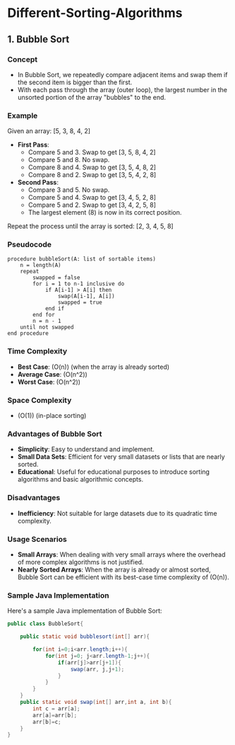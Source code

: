 # Different-Sorting-Algorithms


## 1. Bubble Sort

### Concept
- In Bubble Sort, we repeatedly compare adjacent items and swap them if the second item is bigger than the first.
- With each pass through the array (outer loop), the largest number in the unsorted portion of the array "bubbles" to the end.

### Example
Given an array: [5, 3, 8, 4, 2]

- **First Pass**:
  - Compare 5 and 3. Swap to get [3, 5, 8, 4, 2]
  - Compare 5 and 8. No swap.
  - Compare 8 and 4. Swap to get [3, 5, 4, 8, 2]
  - Compare 8 and 2. Swap to get [3, 5, 4, 2, 8]
- **Second Pass**:
  - Compare 3 and 5. No swap.
  - Compare 5 and 4. Swap to get [3, 4, 5, 2, 8]
  - Compare 5 and 2. Swap to get [3, 4, 2, 5, 8]
  - The largest element (8) is now in its correct position.

Repeat the process until the array is sorted: [2, 3, 4, 5, 8]

### Pseudocode
```
procedure bubbleSort(A: list of sortable items)
    n = length(A)
    repeat
        swapped = false
        for i = 1 to n-1 inclusive do
            if A[i-1] > A[i] then
                swap(A[i-1], A[i])
                swapped = true
            end if
        end for
        n = n - 1
    until not swapped
end procedure
```

### Time Complexity
- **Best Case**: \(O(n)\) (when the array is already sorted)
- **Average Case**: \(O(n^2)\)
- **Worst Case**: \(O(n^2)\)

### Space Complexity
- \(O(1)\) (in-place sorting)

### Advantages of Bubble Sort
- **Simplicity**: Easy to understand and implement.
- **Small Data Sets**: Efficient for very small datasets or lists that are nearly sorted.
- **Educational**: Useful for educational purposes to introduce sorting algorithms and basic algorithmic concepts.

### Disadvantages
- **Inefficiency**: Not suitable for large datasets due to its quadratic time complexity.

### Usage Scenarios
- **Small Arrays**: When dealing with very small arrays where the overhead of more complex algorithms is not justified.
- **Nearly Sorted Arrays**: When the array is already or almost sorted, Bubble Sort can be efficient with its best-case time complexity of \(O(n)\).


### Sample Java Implementation

Here's a sample Java implementation of Bubble Sort:

```java
public class BubbleSort{

    public static void bubblesort(int[] arr){

        for(int i=0;i<arr.length;i++){
            for(int j=0; j<arr.length-1;j++){
                if(arr[j]>arr[j+1]){
                    swap(arr, j,j+1);
                }
            }
        }
    }
    public static void swap(int[] arr,int a, int b){
        int c = arr[a];
        arr[a]=arr[b];
        arr[b]=c;
    }    
}
```

